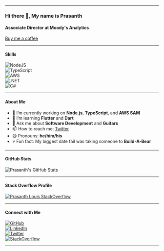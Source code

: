 
---

### Hi there 👋, My name is **Prasanth**
#### Associate Director at Moody's Analytics

[Buy me a coffee](https://buymeacoffee.com/prasanthlouis)

---

#### Skills
![NodeJS](https://img.shields.io/badge/node.js-6DA55F?style=for-the-badge&logo=node.js&logoColor=white)  
![TypeScript](https://img.shields.io/badge/typescript-%23007ACC.svg?style=for-the-badge&logo=typescript&logoColor=white)  
![AWS](https://img.shields.io/badge/AWS-%23FF9900.svg?style=for-the-badge&logo=amazon-aws&logoColor=white)  
![.NET](https://img.shields.io/badge/.NET-5C2D91?style=for-the-badge&logo=.net&logoColor=white)  
![C#](https://img.shields.io/badge/c%23-%23239120.svg?style=for-the-badge&logo=c-sharp&logoColor=white)

---

#### About Me
- 🔭 I’m currently working on **Node.js**, **TypeScript**, and **AWS SAM**
- 🌱 I’m learning **Flutter** and **Dart**
- 💬 Ask me about **Software Development** and **Guitars**
- 📫 How to reach me: [Twitter](https://twitter.com/prasanthlouis)
- 😄 Pronouns: **he/him/his**
- ⚡ Fun fact: My biggest date fail was taking someone to **Build-A-Bear**

---

#### GitHub Stats
![Prasanth's GitHub Stats](https://github-readme-stats.vercel.app/api?username=prasanthlouis&show_icons=true&line_height=27&count_private=true&title_color=ffffff&text_color=c9cacc&icon_color=2bbc8a&bg_color=1d1f21)

---

#### Stack Overflow Profile
[![Prasanth Louis StackOverflow](https://github-readme-stackoverflow.vercel.app/?userID=3293761)](https://stackoverflow.com/users/3293761/prasanth-louis)

---

#### Connect with Me
[![GitHub](https://cdn.jsdelivr.net/npm/simple-icons@3.0.1/icons/github.svg)](https://github.com/prasanthlouis)  
[![LinkedIn](https://cdn.jsdelivr.net/npm/simple-icons@3.0.1/icons/linkedin.svg)](https://www.linkedin.com/in/prasanthlouis/)  
[![Twitter](https://cdn.jsdelivr.net/npm/simple-icons@3.0.1/icons/twitter.svg)](https://twitter.com/prasanthlouis)  
[![StackOverflow](https://cdn.jsdelivr.net/npm/simple-icons@3.0.1/icons/stackoverflow.svg)](https://stackoverflow.com/users/3293761)

---

